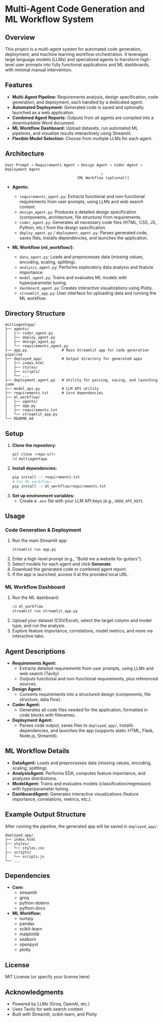 # Multi-Agent Code Generation and ML Workflow System

## Overview

This project is a multi-agent system for automated code generation, deployment, and machine learning workflow orchestration. It leverages large language models (LLMs) and specialized agents to transform high-level user prompts into fully functional applications and ML dashboards, with minimal manual intervention.

## Features
- **Multi-Agent Pipeline:** Requirements analysis, design specification, code generation, and deployment, each handled by a dedicated agent.
- **Automated Deployment:** Generated code is saved and optionally launched as a web application.
- **Combined Agent Reports:** Outputs from all agents are compiled into a downloadable Word document.
- **ML Workflow Dashboard:** Upload datasets, run automated ML pipelines, and visualize results interactively using Streamlit.
- **Flexible Model Selection:** Choose from multiple LLMs for each agent.

## Architecture

```
User Prompt → Requirements Agent → Design Agent → Coder Agent → Deployment Agent
                                            ↓
                                 [ML Workflow (optional)]
```

- **Agents:**
  - `requirements_agent.py`: Extracts functional and non-functional requirements from user prompts, using LLMs and web search context.
  - `design_agent.py`: Produces a detailed design specification (components, architecture, file structure) from requirements.
  - `coder_agent.py`: Generates all necessary code files (HTML, CSS, JS, Python, etc.) from the design specification.
  - `deploy_agent.py` / `deployment_agent.py`: Parses generated code, saves files, installs dependencies, and launches the application.

- **ML Workflow (ml_workflow/):**
  - `data_agent.py`: Loads and preprocesses data (missing values, encoding, scaling, splitting).
  - `analysis_agent.py`: Performs exploratory data analysis and feature importance.
  - `model_agent.py`: Trains and evaluates ML models with hyperparameter tuning.
  - `dashboard_agent.py`: Creates interactive visualizations using Plotly.
  - `streamlit_app.py`: User interface for uploading data and running the ML workflow.

## Directory Structure

```
multiagentapp/
├── agents/
│   ├── coder_agent.py
│   ├── deploy_agent.py
│   ├── design_agent.py
│   └── requirements_agent.py
├── app.py                # Main Streamlit app for code generation pipeline
├── deployed_app/         # Output directory for generated apps
│   ├── index.html
│   ├── styles/
│   ├── scripts/
│   └── ...
├── deployment_agent.py   # Utility for parsing, saving, and launching code
├── model_api.py          # LLM API utility
├── requirements.txt      # Core dependencies
├── ml_workflow/
│   ├── agents/
│   ├── app.py
│   ├── requirements.txt
│   └── streamlit_app.py
└── README.md
```

## Setup

1. **Clone the repository:**
   ```bash
   git clone <repo-url>
   cd multiagentapp
   ```
2. **Install dependencies:**
   ```bash
   pip install -r requirements.txt
   # For ML workflow:
   pip install -r ml_workflow/requirements.txt
   ```
3. **Set up environment variables:**
   - Create a `.env` file with your LLM API keys (e.g., `GROQ_API_KEY`).

## Usage

### Code Generation & Deployment
1. Run the main Streamlit app:
   ```bash
   streamlit run app.py
   ```
2. Enter a high-level prompt (e.g., "Build me a website for guitars").
3. Select models for each agent and click **Generate**.
4. Download the generated code or combined agent report.
5. If the app is launched, access it at the provided local URL.

### ML Workflow Dashboard
1. Run the ML dashboard:
   ```bash
   cd ml_workflow
   streamlit run streamlit_app.py
   ```
2. Upload your dataset (CSV/Excel), select the target column and model type, and run the analysis.
3. Explore feature importance, correlations, model metrics, and more via interactive tabs.

## Agent Descriptions

- **Requirements Agent:**
  - Extracts detailed requirements from user prompts, using LLMs and web search (Tavily).
  - Outputs functional and non-functional requirements, plus referenced sources.
- **Design Agent:**
  - Converts requirements into a structured design (components, file structure, data flow).
- **Coder Agent:**
  - Generates all code files needed for the application, formatted in code blocks with filenames.
- **Deployment Agent:**
  - Parses code output, saves files to `deployed_app/`, installs dependencies, and launches the app (supports static HTML, Flask, Node.js, Streamlit).

## ML Workflow Details
- **DataAgent:** Loads and preprocesses data (missing values, encoding, scaling, splitting).
- **AnalysisAgent:** Performs EDA, computes feature importance, and analyzes distributions.
- **ModelAgent:** Trains and evaluates models (classification/regression) with hyperparameter tuning.
- **DashboardAgent:** Generates interactive visualizations (feature importance, correlations, metrics, etc.).

## Example Output Structure

After running the pipeline, the generated app will be saved in `deployed_app/`:

```
deployed_app/
├── index.html
├── styles/
│   └── styles.css
├── scripts/
│   └── scripts.js
└── ...
```

## Dependencies

- **Core:**
  - streamlit
  - groq
  - python-dotenv
  - python-docx
- **ML Workflow:**
  - numpy
  - pandas
  - scikit-learn
  - matplotlib
  - seaborn
  - openpyxl
  - plotly

## License

MIT License (or specify your license here)

## Acknowledgments
- Powered by LLMs (Groq, OpenAI, etc.)
- Uses Tavily for web search context
- Built with Streamlit, scikit-learn, and Plotly
